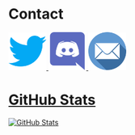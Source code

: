 # Contact
<a href="https://twitter.com/bigardigabriel"><img src="./twitter.svg" width="75" height="75">
<a href="https://discord.com/users/429799860959576066"><img src="./discordia.svg" width="75" height="75">
<a href="mailto:gabrielbigardi@hotmail.com"><img src="./emailicon.svg" width="75" height="75">

# GitHub Stats
![GitHub Stats](https://github-readme-stats.vercel.app/api?username=gabrielbigardi&show_icons=true&theme=radical&bg_color=90,141321,2b2154&hide=prs)  
  
<!--![GitHub Stats](https://github-readme-stats.vercel.app/api/top-langs/?username=gabrielbigardi&theme=radical&bg_color=90,141321,2b2154)-->
